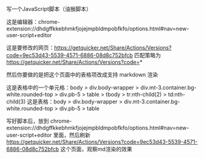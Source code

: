 写一个JavaScript脚本（油猴脚本）

这是编辑器：chrome-extension://dhdgffkkebhmkfjojejmpbldmpobfkfo/options.html#nav=new-user-script+editor

这是要修改的网页：https://getquicker.net/Share/Actions/Versions?code=9ec53d43-5539-4571-6886-08d8c752bfcb
匹配策略为 https://getquicker.net/Share/Actions/Versions?code=*

然后你要做的是把这个页面中的表格项改成支持 markdown 渲染

这是表格中的一个单元格：body > div.body-wrapper > div.mt-3.container.bg-white.rounded-top > div.pb-5 > table > tbody > tr:nth-child(2) > td:nth-child(3)
这是表格：body > div.body-wrapper > div.mt-3.container.bg-white.rounded-top > div.pb-5 > table


写好脚本后，放到 chrome-extension://dhdgffkkebhmkfjojejmpbldmpobfkfo/options.html#nav=new-user-script+editor 里面，然后刷新 https://getquicker.net/Share/Actions/Versions?code=9ec53d43-5539-4571-6886-08d8c752bfcb 这个页面，观察md渲染的效果
